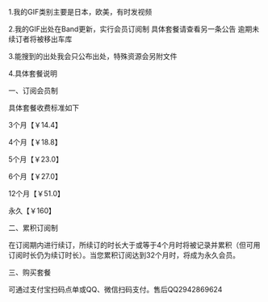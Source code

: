 1.我的GIF类别主要是日本，欧美，有时发视频

2.我的GIF出处在Band更新，实行会员订阅制
具体套餐请查看另一条公告
逾期未续订者将被移出车库

3.能搜到的出处我会只公布出处，特殊资源会另附文件

4.具体套餐说明

一、订阅会员制

具体套餐收费标准如下

3个月【￥14.4】

4个月【￥18.8】

5个月【￥23.0】

6个月【￥27.0】

12个月【￥51.0】

永久【￥160】

二、累积订阅制

在订阅期内进行续订，所续订的时长大于或等于4个月时将被记录并累积（但可用订阅时长仍为续订时长）。当您累积订阅达到32个月时，将成为永久会员。

三、购买套餐

可通过支付宝扫码点单或QQ、微信扫码支付。售后QQ2942869624
